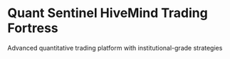 # Quant Sentinel HiveMind Trading Fortress
Advanced quantitative trading platform with institutional-grade strategies
